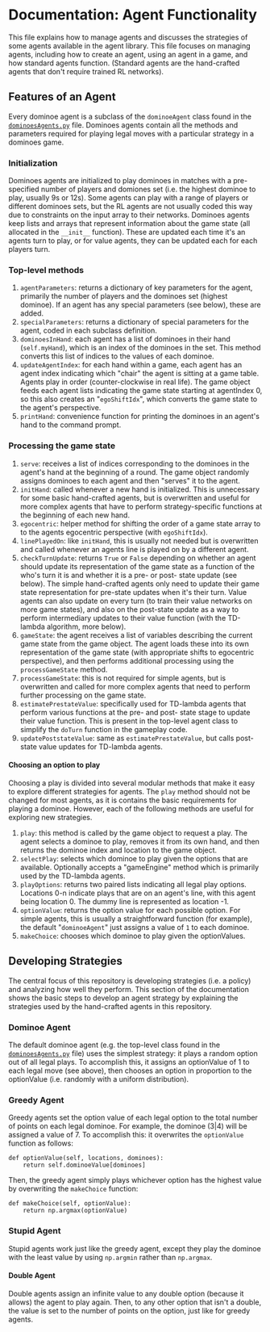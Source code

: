 # Documentation: Agent Functionality

This file explains how to manage agents and discusses the strategies of some
agents available in the agent library. This file focuses on managing agents, 
including how to create an agent, using an agent in a game, and how standard 
agents function. (Standard agents are the hand-crafted agents that don't
require trained RL networks). 

## Features of an Agent
Every dominoe agent is a subclass of the `dominoeAgent` class found in the 
[`dominoesAgents.py`](../dominoesAgents.py) file. Dominoes agents contain 
all the methods and parameters required for playing legal moves with a
particular strategy in a dominoes game. 

### Initialization
Dominoes agents are initialized to play dominoes in matches with a pre-
specified number of players and domiones set (i.e. the highest dominoe to
play, usually 9s or 12s). Some agents can play with a range of players or 
different dominoes sets, but the RL agents are not usually coded this way due
to constraints on the input array to their networks. Dominoes agents keep
lists and arrays that represent information about the game state (all 
allocated in the `__init__` function). These are updated each time it's an 
agents turn to play, or for value agents, they can be updated each for each 
players turn. 

### Top-level methods
1. `agentParameters`: returns a dictionary of key parameters for the agent,
   primarily the number of players and the dominoes set (highest dominoe). If
   an agent has any special parameters (see below), these are added.
2. `specialParameters`: returns a dictionary of special parameters for the
   agent, coded in each subclass definition.
3. `dominoesInHand`: each agent has a list of dominoes in their hand
   (`self.myHand`), which is an index of the dominoes in the set.
   This method converts this list of indices to the values of each dominoe.
4. `updateAgentIndex`: for each hand within a game, each agent has an agent
   index indicating which "chair" the agent is sitting at a game table. Agents
   play in order (counter-clockwise in real life). The game object feeds each
   agent lists indicating the game state starting at agentIndex 0, so this
   also creates an "`egoShiftIdx`", which converts the game state to the
   agent's perspective.
5. `printHand`: convenience function for printing the dominoes in an agent's
   hand to the command prompt.

### Processing the game state
1. `serve`: receives a list of indices corresponding to the dominoes in the
   agent's hand at the beginning of a round. The game object randomly assigns
   dominoes to each agent and then "serves" it to the agent.
2. `initHand`: called whenever a new hand is initialized. This is unnecessary
   for some basic hand-crafted agents, but is overwritten and useful for more
   complex agents that have to perform strategy-specific functions at the
   beginning of each new hand.
3. `egocentric`: helper method for shifting the order of a game state array to
   to the agents egocentric perspective (with `egoShiftIdx`).
4. `linePlayedOn`: like `initHand`, this is usually not needed but is
   overwritten and called whenever an agents line is played on by a different
   agent.
5. `checkTurnUpdate`: returns `True` or `False` depending on whether an agent
   should update its representation of the game state as a function of the
   who's turn it is and whether it is a pre- or post- state update (see
   below). The simple hand-crafted agents only need to update their game state
   representation for pre-state updates when it's their turn. Value agents can
   also update on every turn (to train their value networks on more game
   states), and also on the post-state update as a way to perform intermediary
   updates to their value function (with the TD-lambda algorithm, more below).
6. `gameState`: the agent receives a list of variables describing the current
   game state from the game object. The agent loads these into its own
   representation of the game state (with appropriate shifts to egocentric
   perspective), and then performs additional processing using the
   `processGameState` method.
7. `processGameState`: this is not required for simple agents, but is
   overwritten and called for more complex agents that need to perform further
   processing on the game state.
8. `estimatePrestateValue`: specifically used for TD-lambda agents that
   perform various functions at the pre- and post- state stage to update their
   value function. This is present in the top-level agent class to simplify
   the `doTurn` function in the gameplay code.
9. `updatePoststateValue`: same as `estimatePrestateValue`, but calls
    post-state value updates for TD-lambda agents.

#### Choosing an option to play
Choosing a play is divided into several modular methods that make it easy to 
explore different strategies for agents. The `play` method should not be 
changed for most agents, as it is contains the basic requirements for playing
a dominoe. However, each of the following methods are useful for exploring 
new strategies. 
1. `play`: this method is called by the game object to request a play. The
   agent selects a dominoe to play, removes it from its own hand, and then
   returns the dominoe index and location to the game object.
2. `selectPlay`: selects which dominoe to play given the options that are
   available. Optionally accepts a "gameEngine" method which is primarily used
   by the TD-lambda agents.
3. `playOptions`: returns two paired lists indicating all legal play options.
   Locations 0-n indicate plays that are on an agent's line, with this agent
   being location 0. The dummy line is represented as location -1.
4. `optionValue`: returns the option value for each possible option. For
   simple agents, this is usually a straightforward function (for example),
   the default "`dominoeAgent`" just assigns a value of `1` to each dominoe.
5. `makeChoice`: chooses which dominoe to play given the optionValues.


## Developing Strategies
The central focus of this repository is developing strategies (i.e. a policy)
and analyzing how well they perform. This section of the documentation shows
the basic steps to develop an agent strategy by explaining the strategies used
by the hand-crafted agents in this repository. 

### Dominoe Agent
The default dominoe agent (e.g. the top-level class found in the 
[`dominoesAgents.py`](../dominoes/agents/dominoesAgent.py) file) uses the 
simplest strategy: it plays a random option out of all legal plays. To 
accomplish this, it assigns an optionValue of 1 to each legal move (see 
above), then chooses an option in proportion to the optionValue (i.e. 
randomly with a uniform distribution). 

### Greedy Agent 
Greedy agents set the option value of each legal option to the total number of
points on each legal dominoe. For example, the dominoe (3|4) will be assigned 
a value of 7. To accomplish this: it overwrites the `optionValue` function as 
follows: 
```
def optionValue(self, locations, dominoes):
    return self.dominoeValue[dominoes]
```
Then, the greedy agent simply plays whichever option has the highest value by 
overwriting the `makeChoice` function: 
```
def makeChoice(self, optionValue):
    return np.argmax(optionValue)
```

### Stupid Agent
Stupid agents work just like the greedy agent, except they play the dominoe 
with the least value by using `np.argmin` rather than `np.argmax`. 

#### Double Agent
Double agents assign an infinite value to any double option (because it 
allows) the agent to play again. Then, to any other option that isn't a 
double, the value is set to the number of points on the option, just like
for greedy agents. 
    

